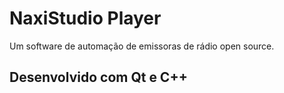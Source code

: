 # NaxiStudio Player

Um software de automação de emissoras de rádio open source.

## Desenvolvido com Qt e C++
